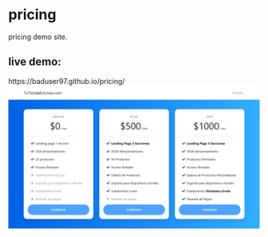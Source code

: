 # pricing
pricing demo site.
<h2>live demo:</h2>
https://baduser97.github.io/pricing/

<img src="pss.png">
